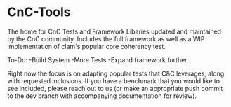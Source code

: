 # CnC-Tools
The home for CnC Tests and Framework Libaries updated and maintained by the CnC community.  Includes the full framework as well as a WIP implementation of clam's popular core coherency test.

To-Do:
-Build System
-More Tests
-Expand framework further.

Right now the focus is on adapting popular tests that C&C leverages, along with requested inclusions.  If you have a benchmark that you would like to see included, please reach out to us (or make an appropriate push commit to the dev branch with accompanying documentation for review).

